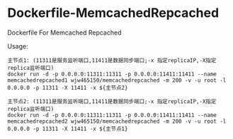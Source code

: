 Dockerfile-MemcachedRepcached
=============================

Dockerfile For Memcached Repcached

Usage:
```
主节点1: (11311是服务监听端口,11411是数据同步端口;-x 指定replicaIP,-X指定replica监听端口) 
docker run -d -p 0.0.0.0:11311:11311 -p 0.0.0.0:11411:11411 --name memcachedrepcached1 wjw465150/memcachedrepcached -m 200 -v -u root -l 0.0.0.0 -p 11311 -X 11411 -x ${主节点2}
```
```
主节点2: (11311是服务监听端口,11411是数据同步端口;-x 指定replicaIP,-X指定replica监听端口)
docker run -d -p 0.0.0.0:11311:11311 -p 0.0.0.0:11411:11411 --name memcachedrepcached2 wjw465150/memcachedrepcached -m 200 -v -u root -l 0.0.0.0 -p 11311 -X 11411 -x ${主节点1}
```
